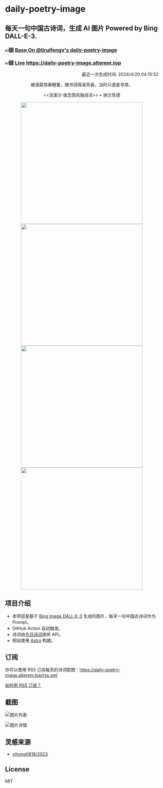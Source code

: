 
# daily-poetry-image

## 每天一句中国古诗词，生成 AI 图片 Powered by Bing DALL-E-3.

### 👉🏽 [Base On @liruifengv's daily-poetry-image](https://github.com/liruifengv/daily-poetry-image)

### 👉🏽 [Live](https://daily-poetry-image.alterem.top/) https://daily-poetry-image.alterem.top

<p align="right">
  最近一次生成时间: 2024/4/20 04:15:52
</p>
<p align="center">
被酒莫惊春睡重，赌书消得泼茶香，当时只道是寻常。
</p>
<p align="center">
<<浣溪沙·谁念西风独自凉>> • 纳兰性德
</p>
<p align="center">
<img src="https://tse2.mm.bing.net/th/id/OIG2.fmM0etni.F5rlytjQZc4" height="400" width="400" />
<img src="https://tse3.mm.bing.net/th/id/OIG2.01KVXh.3waQJd_GuUW68" height="400" width="400" />
<img src="https://tse4.mm.bing.net/th/id/OIG2.19DeOGEsNIc__1r6qSQu" height="400" width="400" />
<img src="https://tse3.mm.bing.net/th/id/OIG2.bOQnUlPU6RuiJHqguxnP" height="400" width="400" />
</p>

## 项目介绍

-   本项目是基于 [Bing Image DALL-E-3](https://www.bing.com/images/create) 生成的图片，每天一句中国古诗词作为 Prompt。
-   GitHub Action 自动触发。
-   诗词由[今日诗词](https://www.jinrishici.com/)提供 API。
-   网站使用 [Astro](https://astro.build) 构建。

## 订阅

你可以使用 RSS 订阅每天的诗词配图：https://daily-poetry-image.alterem.top/rss.xml

[如何用 RSS 订阅？](https://zhuanlan.zhihu.com/p/55026716)

## 截图

![图片列表](./screenshots/Snipaste_2023-12-28_21-00-26.png)

![图片详情](./screenshots/Snipaste_2023-12-28_21-00-53.png)

## 灵感来源

-   [yihong0618/2023](https://github.com/yihong0618/2023)

## License

MIT
